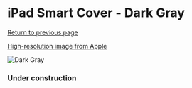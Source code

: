 # iPad Smart Cover - Dark Gray

[Return to previous page](/ipad_2)

[High-resolution image from Apple](https://store.storeimages.cdn-apple.com/8756/as-images.apple.com/is/MD306?wid=4500&hei=4500&fmt=png)

<div style="width: 384px"><img src="/everypreview/MD306.png" alt="Dark Gray"></div>

### Under construction

